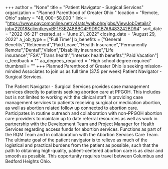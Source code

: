 +++
author = "None"
title = "Patient Navigator - Surgical Services"
organization = "Planned Parenthood of Greater Ohio "
location = "Remote, Ohio"
salary = "$48,000-$58,000 "
link = "https://www.paycomonline.net/v4/ats/web.php/jobs/ViewJobDetails?job=22018&clientkey=BF1F3E248BBC4F9D9CB7A6483242BD94"
sort_date = "2022-06-21"
created_at = "June 21, 2022"
closing_date = "August 29, 2022"
a_job_type = ["Full Time"]
b_benefits = ["General Benefits","Retirement","Paid Leave","Health Insurance","Permanently Remote","Dental","Vision","Disability insurance","Life insurance","FSA","Trans health","Intersex health benefits","Paid Vacation"]
c_feedback = ""
aa_degrees_required = "High school degree required"
thumbnail = ""
+++
Planned Parenthood of Greater Ohio is seeking mission-minded Associates to join us as full time (37.5 per week) Patient Navigator - Surgical Services.

The Patient Navigator - Surgical Services provides case management services directly to patients seeking abortion care at PPGOH. This includes but is not limited to working with the clinical staff in providing case management services to patients receiving surgical or medication abortion, as well as abortion related follow up connected to abortion care. Participates in routine outreach and collaboration with non-PPGOH abortion care providers to maintain up to date referral resources as well as work in partnership with the Development Team and Project Manager for Health Services regarding access funds for abortion services. Functions as part of the RQM Team and in collaboration with the Abortion Services Care Team. The ultimate goal of the patient navigator is to relieve as much of the logistical and practical burdens from the patient as possible, such that the path to obtaining high-quality, patient-centered abortion care is as clear and smooth as possible. This opportunity requires travel between Columbus and Bedford Heights Ohio.